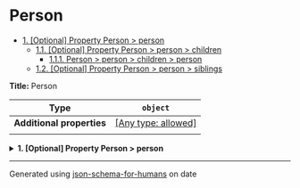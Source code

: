 # Person

- [1. [Optional] Property Person > person](#person)
  - [1.1. [Optional] Property Person > person > children](#person_children)
    - [1.1.1. Person > person > children > person](#person_children_items)
  - [1.2. [Optional] Property Person > person > siblings](#person_siblings)

**Title:** Person

| Type                      | `object`                                                                  |
| ------------------------- | ------------------------------------------------------------------------- |
| **Additional properties** | [[Any type: allowed]](# "Additional Properties of any type are allowed.") |
|                           |                                                                           |

<details>
<summary><strong> <a name="person"></a>1. [Optional] Property Person > person</strong>  

</summary>
<blockquote>

| Type                      | `object`                                                                  |
| ------------------------- | ------------------------------------------------------------------------- |
| **Additional properties** | [[Any type: allowed]](# "Additional Properties of any type are allowed.") |
| **Defined in**            | #/definitions/person                                                      |
|                           |                                                                           |

**Description:** A human being

<details>
<summary><strong> <a name="person_children"></a>1.1. [Optional] Property Person > person > children</strong>  

</summary>
<blockquote>

| Type                      | `array`                                                                   |
| ------------------------- | ------------------------------------------------------------------------- |
| **Additional properties** | [[Any type: allowed]](# "Additional Properties of any type are allowed.") |
|                           |                                                                           |

**Description:** The children they had

|                      | Array restrictions |
| -------------------- | ------------------ |
| **Min items**        | N/A                |
| **Max items**        | N/A                |
| **Items unicity**    | False              |
| **Additional items** | False              |
| **Tuple validation** | See below          |
|                      |                    |

| Each item of this array must be  | Description                                       |
| -------------------------------- | ------------------------------------------------- |
| [person](#person_children_items) | Person definition from second file. Not the same! |
|                                  |                                                   |

#### <a name="person_children_items"></a>1.1.1. Person > person > children > person

| Type                      | `object`                                                                  |
| ------------------------- | ------------------------------------------------------------------------- |
| **Additional properties** | [[Any type: allowed]](# "Additional Properties of any type are allowed.") |
| **Same definition as**    | `[siblings](#person_siblings)`                                            |
|                           |                                                                           |

**Description:** Person definition from second file. Not the same!

</blockquote>
</details>

<details>
<summary><strong> <a name="person_siblings"></a>1.2. [Optional] Property Person > person > siblings</strong>  

</summary>
<blockquote>

| Type                      | `object`                                                                  |
| ------------------------- | ------------------------------------------------------------------------- |
| **Additional properties** | [[Any type: allowed]](# "Additional Properties of any type are allowed.") |
| **Defined in**            | recursive_two_files2.json#/definitions/person                             |
|                           |                                                                           |

**Description:** Person definition from second file. Not the same!

</blockquote>
</details>

</blockquote>
</details>

----------------------------------------------------------------------------------------------------------------------------
Generated using [json-schema-for-humans](https://github.com/coveooss/json-schema-for-humans) on date